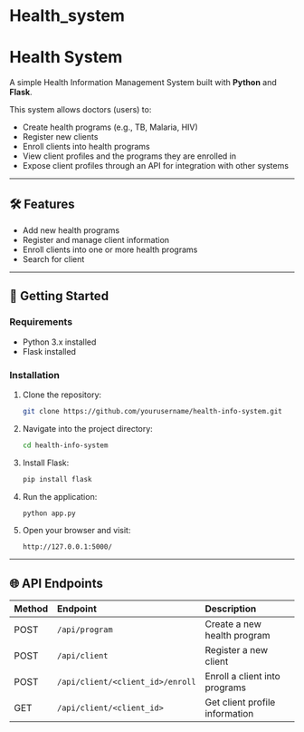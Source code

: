 # Health_system
# Health  System

A simple Health Information Management System built with **Python** and **Flask**.

This system allows doctors (users) to:
- Create health programs (e.g., TB, Malaria, HIV)
- Register new clients
- Enroll clients into health programs
- View client profiles and the programs they are enrolled in
- Expose client profiles through an API for integration with other systems

---
## 🛠️ Features

- Add new health programs
- Register and manage client information
- Enroll clients into one or more health programs
- Search for client
---

## 🚀 Getting Started

### Requirements
- Python 3.x installed
- Flask installed

### Installation

1. Clone the repository:
    ```bash
    git clone https://github.com/yourusername/health-info-system.git
    ```

2. Navigate into the project directory:
    ```bash
    cd health-info-system
    ```

3. Install Flask:
    ```bash
    pip install flask
    ```

4. Run the application:
    ```bash
    python app.py
    ```

5. Open your browser and visit:
    ```
    http://127.0.0.1:5000/
    ```

---

## 🌐 API Endpoints

| Method | Endpoint | Description |
|:------|:---------|:------------|
| POST | `/api/program` | Create a new health program |
| POST | `/api/client` | Register a new client |
| POST | `/api/client/<client_id>/enroll` | Enroll a client into programs |
| GET  | `/api/client/<client_id>` | Get client profile information |


